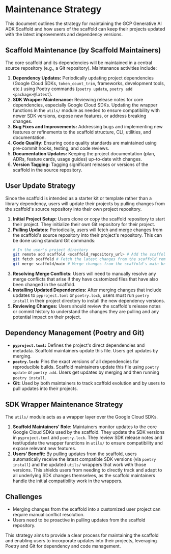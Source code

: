 # Maintenance Strategy

This document outlines the strategy for maintaining the GCP Generative AI ADK Scaffold and how users of the scaffold can keep their projects updated with the latest improvements and dependency versions.

## Scaffold Maintenance (by Scaffold Maintainers)

The core scaffold and its dependencies will be maintained in a central source repository (e.g., a Git repository). Maintenance activities include:

1.  **Dependency Updates:** Periodically updating project dependencies (Google Cloud SDKs, `token_count_trim`, frameworks, development tools, etc.) using Poetry commands (`poetry update`, `poetry add <package>@latest`).
2.  **SDK Wrapper Maintenance:** Reviewing release notes for core dependencies, especially Google Cloud SDKs. Updating the wrapper functions in the `utils/` module as needed to ensure compatibility with newer SDK versions, expose new features, or address breaking changes.
3.  **Bug Fixes and Improvements:** Addressing bugs and implementing new features or refinements to the scaffold structure, CLI, utilities, and documentation.
4.  **Code Quality:** Ensuring code quality standards are maintained using pre-commit hooks, testing, and code reviews.
5.  **Documentation Updates:** Keeping the project documentation (plan, ADRs, feature cards, usage guides) up-to-date with changes.
6.  **Version Tagging:** Tagging significant releases or versions of the scaffold in the source repository.

## User Update Strategy

Since the scaffold is intended as a starter kit or template rather than a library dependency, users will update their projects by pulling changes from the scaffold's source repository into their own project repository.

1.  **Initial Project Setup:** Users clone or copy the scaffold repository to start their project. They initialize their own Git repository for their project.
2.  **Pulling Updates:** Periodically, users will fetch and merge changes from the scaffold's source repository into their project's repository. This can be done using standard Git commands:
    ```bash
    # In the user's project directory
    git remote add scaffold <scaffold_repository_url> # Add the scaffold repo as a remote (one-time)
    git fetch scaffold # Fetch the latest changes from the scaffold remote
    git merge scaffold/main # Merge changes from the scaffold's main branch (or relevant branch/tag)
    ```
3.  **Resolving Merge Conflicts:** Users will need to manually resolve any merge conflicts that arise if they have customized files that have also been changed in the scaffold.
4.  **Installing Updated Dependencies:** After merging changes that include updates to `pyproject.toml` or `poetry.lock`, users must run `poetry install` in their project directory to install the new dependency versions.
5.  **Reviewing Changes:** Users should review the scaffold's release notes or commit history to understand the changes they are pulling and any potential impact on their project.

## Dependency Management (Poetry and Git)

*   **`pyproject.toml`:** Defines the project's direct dependencies and metadata. Scaffold maintainers update this file. Users get updates by merging.
*   **`poetry.lock`:** Pins the exact versions of all dependencies for reproducible builds. Scaffold maintainers update this file using `poetry update` or `poetry add`. Users get updates by merging and then running `poetry install`.
*   **Git:** Used by both maintainers to track scaffold evolution and by users to pull updates into their projects.

## SDK Wrapper Maintenance Strategy

The `utils/` module acts as a wrapper layer over the Google Cloud SDKs.

1.  **Scaffold Maintainers' Role:** Maintainers monitor updates to the core Google Cloud SDKs used by the scaffold. They update the SDK versions in `pyproject.toml` and `poetry.lock`. They review SDK release notes and test/update the wrapper functions in `utils/` to ensure compatibility and expose relevant new features.
2.  **Users' Benefit:** By pulling updates from the scaffold, users automatically receive the latest compatible SDK versions (via `poetry install`) and the updated `utils/` wrappers that work with those versions. This shields users from needing to directly track and adapt to all underlying SDK changes themselves, as the scaffold maintainers handle the initial compatibility work in the wrappers.

## Challenges

*   Merging changes from the scaffold into a customized user project can require manual conflict resolution.
*   Users need to be proactive in pulling updates from the scaffold repository.

This strategy aims to provide a clear process for maintaining the scaffold and enabling users to incorporate updates into their projects, leveraging Poetry and Git for dependency and code management.
